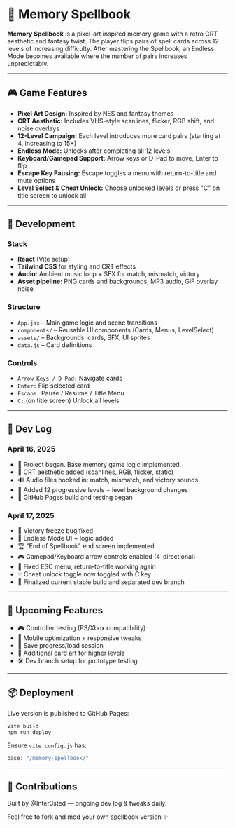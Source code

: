 # 🧠 Memory Spellbook

**Memory Spellbook** is a pixel-art inspired memory game with a retro CRT aesthetic and fantasy twist. The player flips pairs of spell cards across 12 levels of increasing difficulty. After mastering the Spellbook, an Endless Mode becomes available where the number of pairs increases unpredictably.

---

## 🎮 Game Features

- **Pixel Art Design:** Inspired by NES and fantasy themes
- **CRT Aesthetic:** Includes VHS-style scanlines, flicker, RGB shift, and noise overlays
- **12-Level Campaign:** Each level introduces more card pairs (starting at 4, increasing to 15+)
- **Endless Mode:** Unlocks after completing all 12 levels
- **Keyboard/Gamepad Support:** Arrow keys or D-Pad to move, Enter to flip
- **Escape Key Pausing:** Escape toggles a menu with return-to-title and mute options
- **Level Select & Cheat Unlock:** Choose unlocked levels or press "C" on title screen to unlock all

---

## 🔧 Development

### Stack
- **React** (Vite setup)
- **Tailwind CSS** for styling and CRT effects
- **Audio:** Ambient music loop + SFX for match, mismatch, victory
- **Asset pipeline:** PNG cards and backgrounds, MP3 audio, GIF overlay noise

### Structure
- `App.jsx` – Main game logic and scene transitions
- `components/` – Reusable UI components (Cards, Menus, LevelSelect)
- `assets/` – Backgrounds, cards, SFX, UI sprites
- `data.js` – Card definitions

### Controls
- `Arrow Keys / D-Pad:` Navigate cards
- `Enter:` Flip selected card
- `Escape:` Pause / Resume / Title Menu
- `C:` (on title screen) Unlock all levels

---

## 📜 Dev Log

### April 16, 2025
- 🎉 Project began. Base memory game logic implemented.
- 🎨 CRT aesthetic added (scanlines, RGB, flicker, static)
- 🔊 Audio files hooked in: match, mismatch, and victory sounds
- 🧠 Added 12 progressive levels + level background changes
- 🧪 GitHub Pages build and testing began

### April 17, 2025
- 🧩 Victory freeze bug fixed
- 🏁 Endless Mode UI + logic added
- 🏆 "End of Spellbook" end screen implemented
- 🎮 Gamepad/Keyboard arrow controls enabled (4-directional)
- 🔄 Fixed ESC menu, return-to-title working again
- 💡 Cheat unlock toggle now toggled with C key
- 🧪 Finalized current stable build and separated dev branch

---

## 🚧 Upcoming Features
- 🎮 Controller testing (PS/Xbox compatibility)
- 📱 Mobile optimization + responsive tweaks
- 💾 Save progress/load session
- 🧙 Additional card art for higher levels
- 🛠️ Dev branch setup for prototype testing

---

## 📦 Deployment
Live version is published to GitHub Pages:
```
vite build
npm run deploy
```

Ensure `vite.config.js` has:
```js
base: "/memory-spellbook/"
```

---

## 🙌 Contributions
Built by @Inter3sted — ongoing dev log & tweaks daily.

Feel free to fork and mod your own spellbook version ✨

